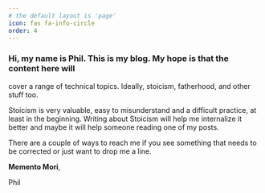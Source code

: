 ```yaml
---
# the default layout is 'page'
icon: fas fa-info-circle
order: 4
---
```





### **Hi, my name is Phil. This is my blog. My hope is that the content here will**
cover a range of technical topics. Ideally, stoicism, fatherhood, and other stuff too.

Stoicism is very valuable, easy to misunderstand and a difficult practice, at least in the beginning. Writing about Stoicism will help me internalize it better and maybe it will help someone reading one of my posts.  

There are a couple of ways to reach me if you see something that needs to be corrected or just want to drop me a line.

**Memento Mori**,

Phil